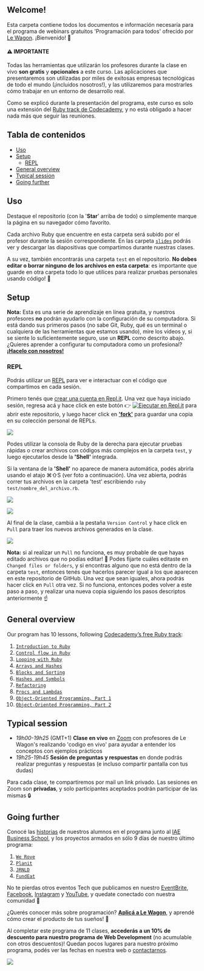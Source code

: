## Welcome!

Esta carpeta contiene todos los documentos e información necesaría para el programa de webinars gratuitos 'Programación para todos' ofrecido por [Le Wagon](https://www.lewagon.com/buenos-aires). ¡Bienvenido! 🎉

#### ⚠️ IMPORTANTE

Todas las herramientas que utilizarán los profesores durante la clase en vivo **son gratis** y **opcionales** a este curso.
Las aplicaciones que presentaremos son utilizadas por miles de exitosas empresas tecnológicas de todo el mundo (¡incluidos nosotros!), y las utilizaremos para mostrarles cómo trabajar en un entorno de desarrollo real.


Como se explicó durante la presentación del programa, este curso es solo una extensión del [Ruby track de Codecademy](https://www.codecademy.com/learn/learn-ruby), y no está obligado a hacer nada más que seguir las reuniones.

## Tabla de contenidos

- [Uso](#uso)
- [Setup](#setup)
  - [REPL](#repl)
- [General overview](#general-overview)
- [Typical session](#typical-session)
- [Going further](#going-further)

## Uso

Destaque el repositorio (con la '**Star**' arriba de todo) o simplemente marque la página en su navegador cómo favorito.

Cada archivo Ruby que encuentre en esta carpeta será subido por el profesor durante la sesión correspondiente. En las carpeta [`slides`](https://github.com/sbuffose/programming4everybody/tree/master/slides) podrás ver y descargar las diapositivas que compartimos durante nuestras clases.

A su vez, también encontrarás una carpeta `test` en el repositorio. **No debes editar o borrar ninguno de los archivos en esta carpeta**: es importante que guarde en otra carpeta todo lo que utilices para realizar pruebas personales usando código! 🧪

## Setup

**Nota:** Esta es una serie de aprendizaje en línea gratuita, y nuestros profesores **no** podrán ayudarlo con la configuración de su computadora. Si está dando sus primeros pasos (no sabe Git, Ruby, qué es un terminal o cualquiera de las herramientas que estamos usando), mire los videos y, si se siente lo suficientemente seguro, use un **REPL** como descrito abajo. ¿Quieres aprender a configurar tu computadora como un profesional?**[¡Hacelo con nosotros!](#going-further)**

### REPL

Podrás utilizar un [REPL](https://en.wikipedia.org/wiki/Read%E2%80%93eval%E2%80%93print_loop) para ver e interactuar con el código que compartimos en cada sesión.

Primero tenés que [crear una cuenta en Repl.it](https://repl.it/signup). Una vez que haya iniciado sesión, regresa acá y hace click en este botón 👉 [![Ejecutar en Repl.it](https://repl.it/badge/github/lewagonlisbon/programming4everybody)](https://repl.it/@SebastianBuffo/programming4everybody) para abrir este repositorio, y luego hacer click en [**'fork'**]() para guardar una copia en su colección personal de REPLs.

![](https://github.com/sbuffose/programming4everybody/raw/master/images/repl1.png)


Podes utilizar la consola de Ruby de la derecha para ejecutar pruebas rápidas o crear archivos con códigos más complejos en la carpeta `test`, y luego ejecutarlos desde la **'Shell'** integrada.

Si la ventana de la **'Shell'** no aparece de manera automática, podés abrirla usando el atajo ⌘⇧S (ver foto a continuación). Una vez abierta, podrás correr tus archivos en la carpeta 'test' escribiendo `ruby test/nombre_del_archivo.rb`.

![](https://github.com/sbuffose/programming4everybody/raw/master/images/repl2.png)

![](https://github.com/sbuffose/programming4everybody/raw/master/images/repl3.png)

Al final de la clase, cambiá a la pestaña `Version Control` y hace click en `Pull` para traer los nuevos archivos generados en la clase.

![](https://github.com/sbuffose/programming4everybody/raw/master/images/repl4.png)

**Nota:** si al realizar un `Pull` no funciona, es muy probable de que hayas editado archivos que no podías editar! 🛑 Podes fijarte cuáles editaste en `Changed files or folders`, y si encontras alguno que no está dentro de la carpeta `test`, entonces tenés que hacerlos parecer igual a los que aparecen en este repositorio de GitHub. Una vez que sean iguales, ahora podrás hacer click en `Pull` otra vez. Si no funciona, entonces podes volver a este paso a paso, y realizar una nueva copia siguiendo los pasos descriptos anteriormente ☝️


## General overview

Our program has 10 lessons, following [Codecademy’s free Ruby track](https://www.codecademy.com/learn/learn-ruby):

1. [`Introduction to Ruby`](https://github.com/sbuffose/programming4everybody/blob/master/01_introduction.rb)
2. [`Control flow in Ruby`](https://github.com/sbuffose/programming4everybody/blob/master/02_control_flow.rb)
3. [`Looping with Ruby`](https://github.com/sbuffose/programming4everybody/blob/master/03_looping.rb)
4. [`Arrays and Hashes`](https://github.com/sbuffose/programming4everybody/blob/master/04_arrays_and_hashes.rb)
5. [`Blocks and Sorting`](https://github.com/sbuffose/programming4everybody/blob/master/05_methods_and_blocks.rb)
6. [`Hashes and Symbols`](https://github.com/sbuffose/programming4everybody/blob/master/06_hashes_and_symbols.rb)
7. [`Refactoring`](https://github.com/sbuffose/programming4everybody/blob/master/07_refractoring.rb)
8. [`Procs and Lambdas`](https://github.com/sbuffose/programming4everybody/blob/master/08_procks_and_lambdas.rb)
9. [`Object-Oriented Programming, Part 1`](https://github.com/sbuffose/programming4everybody/blob/master/09_oop.rb)
10. [`Object-Oriented Programming, Part 2`](https://github.com/sbuffose/programming4everybody/blob/master/10_oop.rb)

## Typical session

- _19h00-19h25_ (GMT+1) **Clase en vivo** en [Zoom](https://app.livestorm.co/le-wagon-portugal) con profesores de Le Wagon's realizando 'codigo en vivo' para ayudar a entender los conceptos con ejemplos prácticos
- _19h25-19h45_ **Sesión de preguntas y respuestas** en donde podrás realizar preguntas y respuestas (e incluso compartir pantalla con tus dudas)

Para cada clase, te compartiremos por mail un link privado. Las sesiones en Zoom son **privadas**, y solo participantes aceptados podrán participar de las mismas 🔒


## Going further

Conocé las [historias](https://youtu.be/kq5H5QyXmyE) de nuestros alumnos en el programa junto al [IAE Business School](https://www.iae.edu.ar/es/Programas/bootcamp/Paginas/Landing-Redes.aspx), y los proyectos armados en sólo 9 días de nuestro último programa:

1. [`We Rove`](https://www.instagram.com/p/B-XmdRjpbd2/)
2. [`Planit`](https://www.instagram.com/p/B-h2xz1pukV/)
3. [`JRNLD`](https://www.instagram.com/p/B-pmlrfJHtH/)
4. [`FundEat`](https://www.instagram.com/p/B_A4xVUJqXE/)


No te pierdas otros eventos Tech que publicamos en nuestro [EventBrite](https://www.eventbrite.com/o/le-wagon-buenos-aires-coding-bootcamp-17488735155), [Facebook](https://www.facebook.com/lewagonbsas), [Instagram](https://www.instagram.com/lewagonargentina) y [YouTube](https://www.youtube.com/watch?v=3SsOzX34TPc), y quedate conectado con nuestra comunidad 🤩

¿Querés conocer más sobre programación? **[Aplicá a Le Wagon](http://www.lewagon.com/buenos-aires/apply)**, y aprendé cómo crear el producto de tus sueños! 🚀

Al completar este programa de 11 clases, **accederás a un 10% de descuento para nuestro programa de Web Development** (no acumulable con otros descuentos)!  Quedan pocos lugares para nuestro próximo programa, podés ver las fechas en nuestra web o [contactarnos](www.lewagon.com/buenos-aires).


![](https://github.com/sbuffose/programming4everybody/raw/master/images/ba.jpg)
